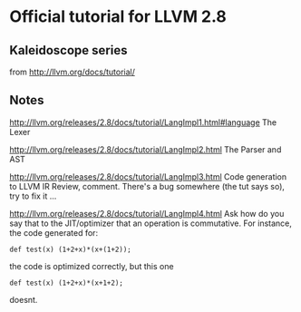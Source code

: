 # Official tutorial for LLVM 2.8

## Kaleidoscope series
from http://llvm.org/docs/tutorial/

## Notes

http://llvm.org/releases/2.8/docs/tutorial/LangImpl1.html#language
The Lexer

http://llvm.org/releases/2.8/docs/tutorial/LangImpl2.html
The Parser and AST

http://llvm.org/releases/2.8/docs/tutorial/LangImpl3.html
Code generation to LLVM IR
Review, comment. There's a bug somewhere (the tut says so), try to fix it ...

http://llvm.org/releases/2.8/docs/tutorial/LangImpl4.html
Ask how do you say that to the JIT/optimizer that an operation is commutative.
For instance, the code generated for:
```
def test(x) (1+2+x)*(x+(1+2));
```
the code is optimized correctly, but this one
```
def test(x) (1+2+x)*(x+1+2);
```
doesnt.
